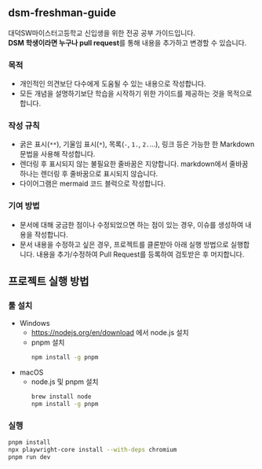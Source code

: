 ## dsm-freshman-guide

대덕SW마이스터고등학교 신입생을 위한 전공 공부 가이드입니다.<br>
**DSM 학생이라면 누구나 pull request**를 통해 내용을 추가하고 변경할 수 있습니다.

### 목적

- 개인적인 의견보단 다수에게 도움될 수 있는 내용으로 작성합니다.
- 모든 개념을 설명하기보단 학습을 시작하기 위한 가이드를 제공하는 것을 목적으로 합니다.

### 작성 규칙

- 굵은 표시(`**`), 기울임 표시(`*`), 목록(`-`, `1.`, `2.`...), 링크 등은 가능한 한 Markdown 문법을 사용해 작성합니다.
- 렌더링 후 표시되지 않는 불필요한 줄바꿈은 지양합니다. markdown에서 줄바꿈 하나는 렌더링 후 줄바꿈으로 표시되지 않습니다.
- 다이어그램은 mermaid 코드 블럭으로 작성합니다.

### 기여 방법

- 문서에 대해 궁금한 점이나 수정되었으면 하는 점이 있는 경우, 이슈를 생성하여 내용을 작성합니다.
- 문서 내용을 수정하고 싶은 경우, 프로젝트를 클론받아 아래 실행 방법으로 실행합니다. 내용을 추가/수정하여 Pull Request를 등록하여 검토받은 후 머지합니다.

## 프로젝트 실행 방법

### 툴 설치
- Windows
  - https://nodejs.org/en/download 에서 node.js 설치
  - pnpm 설치
    ```bash
    npm install -g pnpm
    ```
- macOS
  - node.js 및 pnpm 설치
    ```bash
    brew install node
    npm install -g pnpm
    ```

### 실행
```bash
pnpm install
npx playwright-core install --with-deps chromium
pnpm run dev
```
